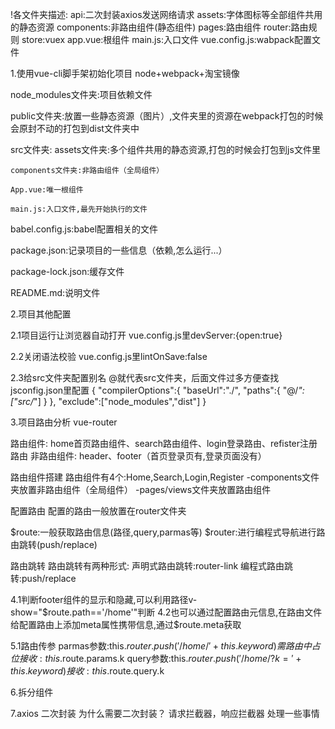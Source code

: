 !各文件夹描述:
api:二次封装axios发送网络请求
assets:字体图标等全部组件共用的静态资源
components:非路由组件(静态组件)
pages:路由组件
router:路由规则
store:vuex
app.vue:根组件
main.js:入口文件
vue.config.js:wabpack配置文件

1.使用vue-cli脚手架初始化项目
node+webpack+淘宝镜像

node_modules文件夹:项目依赖文件

public文件夹:放置一些静态资源（图片）,文件夹里的资源在webpack打包的时候会原封不动的打包到dist文件夹中

src文件夹:
	assets文件夹:多个组件共用的静态资源,打包的时候会打包到js文件里
		
	components文件夹:非路由组件（全局组件）
	
	App.vue:唯一根组件
	
	main.js:入口文件,最先开始执行的文件
babel.config.js:babel配置相关的文件

package.json:记录项目的一些信息（依赖,怎么运行...）

package-lock.json:缓存文件

README.md:说明文件

2.项目其他配置

2.1项目运行让浏览器自动打开
vue.config.js里devServer:{open:true}

2.2关闭语法校验
vue.config.js里lintOnSave:false

2.3给src文件夹配置别名 @就代表src文件夹，后面文件过多方便查找
jsconfig.json里配置
{
	"compilerOptions":{
		"baseUrl":"./",
		"paths":{
			"@/*":["src/*"]
		}
	},
	"exclude":["node_modules","dist"]
}

3.项目路由分析
vue-router

路由组件:
home首页路由组件、search路由组件、login登录路由、refister注册路由
非路由组件:
header、footer（首页登录页有,登录页面没有）

路由组件搭建
路由组件有4个:Home,Search,Login,Register
-components文件夹放置非路由组件（全局组件）
-pages/views文件夹放置路由组件

配置路由
配置的路由一般放置在router文件夹

$route:一般获取路由信息(路径,query,parmas等)
$router:进行编程式导航进行路由跳转(push/replace)

路由跳转
路由跳转有两种形式:
声明式路由跳转:router-link
编程式路由跳转:push/replace

4.1判断footer组件的显示和隐藏,可以利用路径v-show="$route.path=='/home'"判断
4.2也可以通过配置路由元信息,在路由文件给配置路由上添加meta属性携带信息,通过$route.meta获取

5.1路由传参
parmas参数:this.$router.push('/home/'+this.keyword)
需路由中占位
接收:this.$route.params.k
query参数:this.$router.push('/home/?k='+this.keyword)
接收:this.$route.query.k

6.拆分组件

7.axios 二次封装
为什么需要二次封装？ 请求拦截器，响应拦截器 处理一些事情